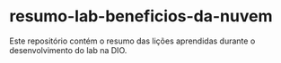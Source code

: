 # resumo-lab-beneficios-da-nuvem
Este repositório contém o resumo das lições aprendidas durante o desenvolvimento do lab na DIO.
